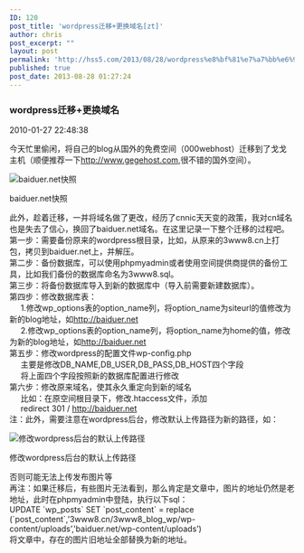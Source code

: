 ```yaml
---
ID: 120
post_title: 'wordpress迁移+更换域名[zt]'
author: chris
post_excerpt: ""
layout: post
permalink: 'http://hss5.com/2013/08/28/wordpress%e8%bf%81%e7%a7%bb%e6%9b%b4%e6%8d%a2%e5%9f%9f%e5%90%8dzt/'
published: true
post_date: 2013-08-28 01:27:24
---
```

<h3>wordpress迁移+更换域名</h3> <p>2010-01-27 22:48:38 <p>今天忙里偷闲，将自己的blog从国外的免费空间（000webhost）迁移到了戈戈主机（顺便推荐一下<a href="http://www.gegehost.com,/">http://www.gegehost.com,</a>很不错的国外空间）。 <p><img alt="baiduer.net快照" src="http://img3.douban.com/view/note/large/public/p58389625-1.jpg"> <p>baiduer.net快照 <p>此外，趁着迁移，一并将域名做了更改，经历了cnnic天天变的政策，我对cn域名也是失去了信心，换回了baiduer.net域名。在这里记录一下整个迁移的过程吧。<br>第一步：需要备份原来的wordpress根目录，比如，从原来的3www8.cn上打包，拷贝到baiduer.net上，并解压。<br>第二步：备份数据库，可以使用phpmyadmin或者使用空间提供商提供的备份工具，比如我们备份的数据库命名为3www8.sql。<br>第三步：将备份数据库导入到新的数据库中（导入前需要新建数据库）。<br>第四步：修改数据库表：<br>&nbsp;&nbsp;&nbsp;&nbsp; 1.修改wp_options表的option_name列，将option_name为siteurl的值修改为新的blog地址，如<a href="http://baiduer.net">http://baiduer.net</a><br>&nbsp;&nbsp;&nbsp;&nbsp; 2.修改wp_options表的option_name列，将option_name为home的值，修改为新的blog地址，如<a href="http://baiduer.net">http://baiduer.net</a><br>第五步：修改wordpress的配置文件wp-config.php<br>&nbsp;&nbsp;&nbsp;&nbsp; 主要是修改DB_NAME,DB_USER,DB_PASS,DB_HOST四个字段<br>&nbsp;&nbsp;&nbsp;&nbsp; 将上面四个字段按照新的数据库配置进行修改<br>第六步：修改原来域名，使其永久重定向到新的域名<br>&nbsp;&nbsp;&nbsp;&nbsp; 比如：在原空间根目录下，修改.htaccess文件，添加<br>&nbsp;&nbsp;&nbsp;&nbsp; redirect 301 / <a href="http://baiduer.net">http://baiduer.net</a><br>注：此外，需要注意在wordpress后台，修改默认上传路径为新的路径，如： <p><img alt="修改wordpress后台的默认上传路径" src="http://img3.douban.com/view/note/large/public/p58389625-2.jpg"> <p>修改wordpress后台的默认上传路径 <p>否则可能无法上传发布图片等<br>再注：如果迁移后，有些图片无法看到，那么肯定是文章中，图片的地址仍然是老地址，此时在phpmyadmin中登陆，执行以下sql：<br>UPDATE `wp_posts` SET `post_content` = replace (`post_content`,’3www8.cn/3www8_blog_wp/wp-content/uploads’,'baiduer.net/wp-content/uploads’)<br>将文章中，存在的图片旧地址全部替换为新的地址。
